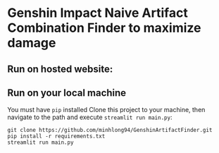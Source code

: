 # Genshin Impact Naive Artifact Combination Finder to maximize damage
## Run on hosted website: 
## Run on your local machine
You must have `pip` installed
Clone this project to your machine, then navigate to the path and execute `streamlit run main.py`:
```
git clone https://github.com/minhlong94/GenshinArtifactFinder.git
pip install -r requirements.txt
streamlit run main.py
```